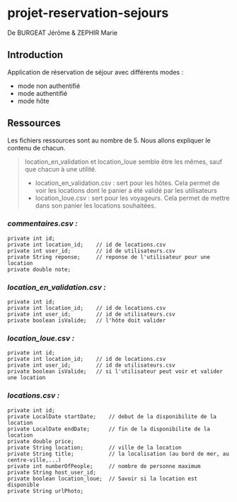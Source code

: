 # projet-reservation-sejours
De BURGEAT Jérôme & ZEPHIR Marie

## Introduction

Application de réservation de séjour avec différents modes :
- mode non authentifié
- mode authentifié
- mode hôte

## Ressources
Les fichiers ressources sont au nombre de 5. Nous allons expliquer le contenu de chacun.
> location_en_validation et location_loue semble être les mêmes, sauf que chacun à une utilité.
> - location_en_validation.csv : sert pour les hôtes. Cela permet de voir les locations dont le panier a été validé par les utilisateurs
> - location_loue.csv : sert pour les voyageurs. Cela permet de mettre dans son panier les locations souhaitées.

### _commentaires.csv :_
    private int id;
    private int location_id;    // id de locations.csv
    private int user_id;        // id de utilisateurs.csv
    private String reponse;     // reponse de l'utilisateur pour une location
    private double note;

### _location_en_validation.csv :_
    private int id;
    private int location_id;    // id de locations.csv
    private int user_id;        // id de utilisateurs.csv
    private boolean isValide;   // l'hôte doit valider

### _location_loue.csv :_
    private int id;
    private int location_id;    // id de locations.csv
    private int user_id;        // id de utilisateurs.csv
    private boolean isValide;   // si l'utilisateur peut voir et valider une location

### _locations.csv :_
    private int id;
    private LocalDate startDate;    // debut de la disponibilite de la location
    private LocalDate endDate;      // fin de la disponibilite de la location
    private double price;
    private String location;        // ville de la location
    private String title;           // la localisation (au bord de mer, au centre-ville,...)
    private int numberOfPeople;     // nombre de personne maximum
    private String host_user_id;
    private boolean location_loue;  // Savoir si la location est disponible
    private String urlPhoto;
